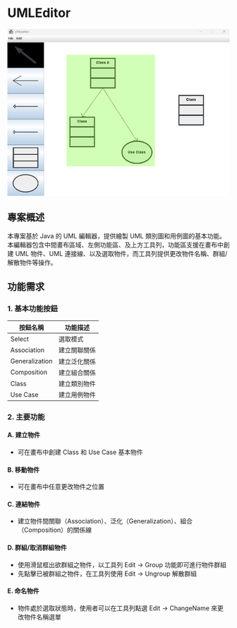 # UMLEditor
![Demo Screenshot](./screenshots/demo.png)
## 專案概述
本專案基於 Java 的 UML 編輯器，提供繪製 UML 類別圖和用例圖的基本功能。本編輯器包含中間畫布區域、左側功能區、及上方工具列，功能區支援在畫布中創建 UML 物件、UML 連接線、以及選取物件，而工具列提供更改物件名稱、群組/解散物件等操作。

## 功能需求

### 1. 基本功能按鈕
| 按鈕名稱 | 功能描述 |
|----------|----------|
| Select | 選取模式 |
| Association | 建立關聯關係 |
| Generalization | 建立泛化關係 |
| Composition | 建立組合關係 |
| Class | 建立類別物件 |
| Use Case | 建立用例物件 |

### 2. 主要功能
#### A. 建立物件
- 可在畫布中創建 Class 和 Use Case 基本物件
#### B. 移動物件
- 可在畫布中任意更改物件之位置
#### C. 連結物件
- 建立物件間關聯（Association）、泛化（Generalization）、組合（Composition）的關係線
#### D. 群組/取消群組物件
- 使用滑鼠框出欲群組之物件，以工具列 Edit -> Group 功能即可進行物件群組
- 先點擊已被群組之物件，在工具列使用 Edit -> Ungroup 解散群組 
#### E. 命名物件
- 物件處於選取狀態時，使用者可以在工具列點選 Edit -> ChangeName 來更改物件名稱選單

